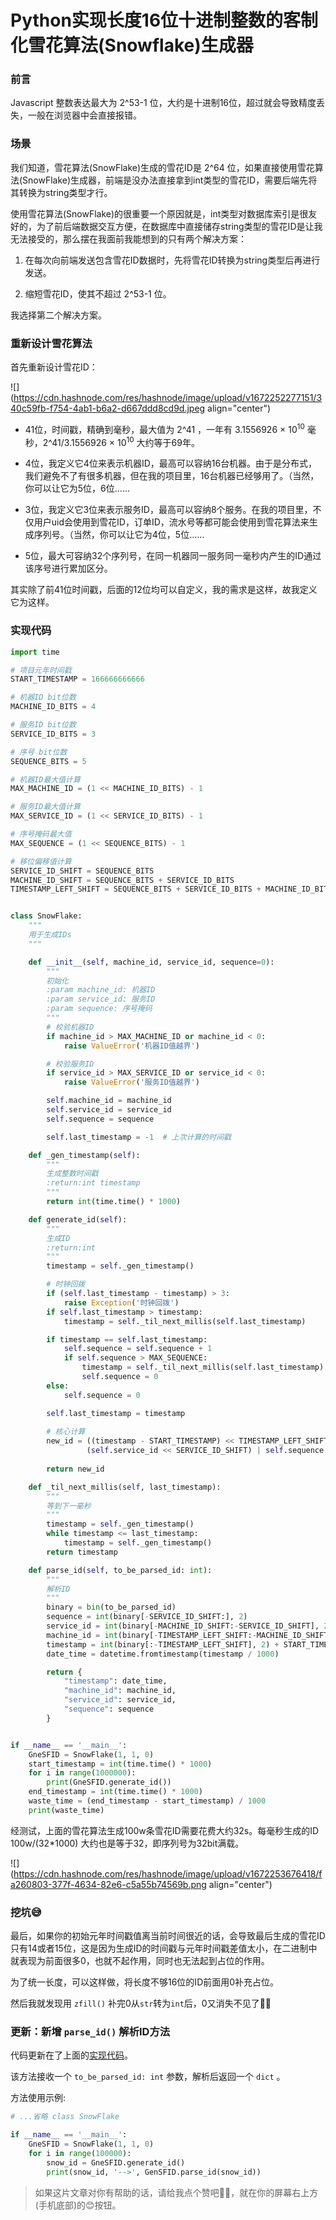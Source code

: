 # Python实现长度16位十进制整数的客制化雪花算法(Snowflake)生成器

### 前言

Javascript 整数表达最大为 2^53-1 位，大约是十进制16位，超过就会导致精度丢失，一般在浏览器中会直接报错。

### 场景

我们知道，雪花算法(SnowFlake)生成的雪花ID是 2^64 位，如果直接使用雪花算法(SnowFlake)生成器，前端是没办法直接拿到int类型的雪花ID，需要后端先将其转换为string类型才行。

使用雪花算法(SnowFlake)的很重要一个原因就是，int类型对数据库索引是很友好的，为了前后端数据交互方便，在数据库中直接储存string类型的雪花ID是让我无法接受的，那么摆在我面前我能想到的只有两个解决方案：

1. 在每次向前端发送包含雪花ID数据时，先将雪花ID转换为string类型后再进行发送。
    
2. 缩短雪花ID，使其不超过 2^53-1 位。
    

我选择第二个解决方案。

### 重新设计雪花算法

首先重新设计雪花ID：

![](https://cdn.hashnode.com/res/hashnode/image/upload/v1672252277151/340c59fb-f754-4ab1-b6a2-d667ddd8cd9d.jpeg align="center")

* 41位，时间戳，精确到毫秒，最大值为 2^41 ，一年有 3.1556926 × 10<sup>10</sup> 毫秒，2^41/3.1556926 × 10<sup>10</sup> 大约等于69年。
    
* 4位，我定义它4位来表示机器ID，最高可以容纳16台机器。由于是分布式，我们避免不了有很多机器，但在我的项目里，16台机器已经够用了。（当然，你可以让它为5位，6位……
    
* 3位，我定义它3位来表示服务ID，最高可以容纳8个服务。在我的项目里，不仅用户uid会使用到雪花ID，订单ID，流水号等都可能会使用到雪花算法来生成序列号。（当然，你可以让它为4位，5位……
    
* 5位，最大可容纳32个序列号，在同一机器同一服务同一毫秒内产生的ID通过该序号进行累加区分。
    

其实除了前41位时间戳，后面的12位均可以自定义，我的需求是这样，故我定义它为这样。

### 实现代码

```python
import time

# 项目元年时间戳
START_TIMESTAMP = 166666666666

# 机器ID bit位数
MACHINE_ID_BITS = 4

# 服务ID bit位数
SERVICE_ID_BITS = 3

# 序号 bit位数
SEQUENCE_BITS = 5

# 机器ID最大值计算
MAX_MACHINE_ID = (1 << MACHINE_ID_BITS) - 1

# 服务ID最大值计算
MAX_SERVICE_ID = (1 << SERVICE_ID_BITS) - 1

# 序号掩码最大值
MAX_SEQUENCE = (1 << SEQUENCE_BITS) - 1

# 移位偏移值计算
SERVICE_ID_SHIFT = SEQUENCE_BITS
MACHINE_ID_SHIFT = SEQUENCE_BITS + SERVICE_ID_BITS
TIMESTAMP_LEFT_SHIFT = SEQUENCE_BITS + SERVICE_ID_BITS + MACHINE_ID_BITS


class SnowFlake:
    """
    用于生成IDs
    """

    def __init__(self, machine_id, service_id, sequence=0):
        """
        初始化
        :param machine_id: 机器ID
        :param service_id: 服务ID
        :param sequence: 序号掩码
        """
        # 校验机器ID
        if machine_id > MAX_MACHINE_ID or machine_id < 0:
            raise ValueError('机器ID值越界')

        # 校验服务ID
        if service_id > MAX_SERVICE_ID or service_id < 0:
            raise ValueError('服务ID值越界')

        self.machine_id = machine_id
        self.service_id = service_id
        self.sequence = sequence

        self.last_timestamp = -1  # 上次计算的时间戳

    def _gen_timestamp(self):
        """
        生成整数时间戳
        :return:int timestamp
        """
        return int(time.time() * 1000)

    def generate_id(self):
        """
        生成ID
        :return:int
        """
        timestamp = self._gen_timestamp()

        # 时钟回拨
        if (self.last_timestamp - timestamp) > 3:
            raise Exception('时钟回拨')
        if self.last_timestamp > timestamp:
            timestamp = self._til_next_millis(self.last_timestamp)

        if timestamp == self.last_timestamp:
            self.sequence = self.sequence + 1
            if self.sequence > MAX_SEQUENCE:
                timestamp = self._til_next_millis(self.last_timestamp)
                self.sequence = 0
        else:
            self.sequence = 0

        self.last_timestamp = timestamp
        
        # 核心计算
        new_id = ((timestamp - START_TIMESTAMP) << TIMESTAMP_LEFT_SHIFT) | (self.machine_id << MACHINE_ID_SHIFT) | \
                 (self.service_id << SERVICE_ID_SHIFT) | self.sequence
        
        return new_id

    def _til_next_millis(self, last_timestamp):
        """
        等到下一毫秒
        """
        timestamp = self._gen_timestamp()
        while timestamp <= last_timestamp:
            timestamp = self._gen_timestamp()
        return timestamp

    def parse_id(self, to_be_parsed_id: int):
        """
        解析ID
        """
        binary = bin(to_be_parsed_id)
        sequence = int(binary[-SERVICE_ID_SHIFT:], 2)
        service_id = int(binary[-MACHINE_ID_SHIFT:-SERVICE_ID_SHIFT], 2)
        machine_id = int(binary[-TIMESTAMP_LEFT_SHIFT:-MACHINE_ID_SHIFT], 2)
        timestamp = int(binary[:-TIMESTAMP_LEFT_SHIFT], 2) + START_TIMESTAMP
        date_time = datetime.fromtimestamp(timestamp / 1000)

        return {
            "timestamp": date_time,
            "machine_id": machine_id,
            "service_id": service_id,
            "sequence": sequence
        }


if __name__ == '__main__':
    GneSFID = SnowFlake(1, 1, 0)
    start_timestamp = int(time.time() * 1000)
    for i in range(1000000):
        print(GneSFID.generate_id())
    end_timestamp = int(time.time() * 1000)
    waste_time = (end_timestamp - start_timestamp) / 1000
    print(waste_time)
```

经测试，上面的雪花算法生成100w条雪花ID需要花费大约32s。每毫秒生成的ID 100w/(32\*1000) 大约也是等于32，即序列号为32bit满载。

![](https://cdn.hashnode.com/res/hashnode/image/upload/v1672253676418/fa260803-377f-4634-82e6-c5a55b74569b.png align="center")

### 挖坑😅

最后，如果你的初始元年时间戳值离当前时间很近的话，会导致最后生成的雪花ID只有14或者15位，这是因为生成ID的时间戳与元年时间戳差值太小，在二进制中就表现为前面很多0，也就不起作用，同时也无法起到占位的作用。

为了统一长度，可以这样做，将长度不够16位的ID前面用0补充占位。

然后我就发现用 `zfill()` 补完0从`str`转为`int`后，0又消失不见了😵‍💫

### 更新：新增 `parse_id()` 解析ID方法

代码更新在了上面的[实现代码](#heading-5a6e546w5luj56cb)。

该方法接收一个 `to_be_parsed_id: int` 参数，解析后返回一个 `dict` 。

方法使用示例:

```python
# ...省略 class SnowFlake

if __name__ == '__main__':
    GneSFID = SnowFlake(1, 1, 0)
    for i in range(100000):
        snow_id = GneSFID.generate_id()
        print(snow_id, '-->', GenSFID.parse_id(snow_id))
```

> 如果这片文章对你有帮助的话，请给我点个赞吧👍🏼，就在你的屏幕右上方(手机底部)的😊按钮。
